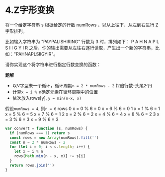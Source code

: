 # 4.Z字形变换
将一个给定字符串 s 根据给定的行数 numRows ，以从上往下、从左到右进行 Z 字形排列。

比如输入字符串为 "PAYPALISHIRING" 行数为 3 时，排列如下：
P   A   H   N
A P L S I I G
Y   I   R
之后，你的输出需要从左往右逐行读取，产生出一个新的字符串，比如："PAHNAPLSIIGYIR"。

请你实现这个将字符串进行指定行数变换的函数：

**题解**
- 以V字型未一个循环，循环周期`n = 2 * numRows - 2` (2倍行数-头尾2个)
- 计算`x = i % n`确定元素在循环周期中的位置
- 依次放入rows[y], `y = min(n-x, x)`

假设`numRows = 4`, 则`n = 6`
rows
0  x = 0 % 6 = 0                                 x = 6 % 6 = 0
1  x = 1 % 6 = 1                  x = 5 % 6 = 5  x = 7 % 6 = 1
2  x = 2 % 6 = 2   x = 4 % 6 = 4                 x = 8 % 6 = 2
3  x = 3 % 6 = 3                                 x = 9 % 6 = 3
```js
var convert = function (s, numRows) {
  if (numRows === 1) return s
  const rows = new Array(numRows).fill('')
  const n = 2 * numRows - 2
  for (let i = 0; i < s.length; i++) {
    let x = i % n
    rows[Math.min(n - x, x)] += s[i]
  }
  return rows.join('')
}
```